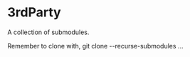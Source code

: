 3rdParty
========

A collection of submodules.

Remember to clone with, git clone --recurse-submodules ...
